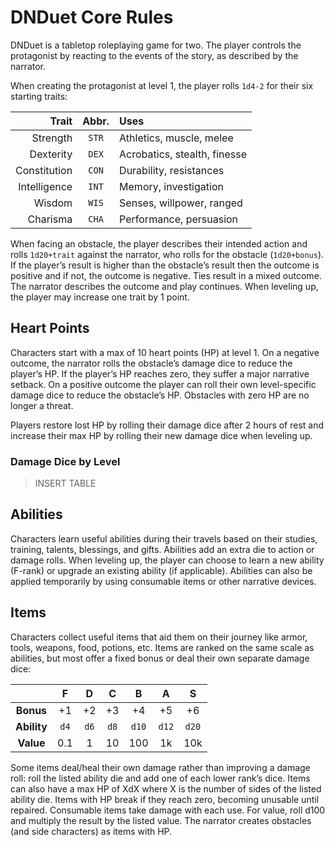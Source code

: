 # DNDuet Core Rules
DNDuet is a tabletop roleplaying game for two. The player controls the protagonist by reacting to the events of the story, as described by the narrator.

When creating the protagonist at level 1, the player rolls `1d4-2` for their six starting traits:

| Trait | Abbr. | Uses |
| ---:|:---:|:--- |
| Strength | `STR` | Athletics, muscle, melee |
| Dexterity | `DEX` | Acrobatics, stealth, finesse |
| Constitution | `CON` | Durability, resistances |
| Intelligence | `INT` | Memory, investigation |
| Wisdom | `WIS` | Senses, willpower, ranged |
| Charisma | `CHA` | Performance, persuasion |

When facing an obstacle, the player describes their intended action and rolls `1d20+trait` against the narrator, who rolls for the obstacle (`1d20+bonus`). If the player’s result is higher than the obstacle’s result then the outcome is positive and if not, the outcome is negative. Ties result in a mixed outcome. The narrator describes the outcome and play continues. When leveling up, the player may increase one trait by 1 point.

## Heart Points
Characters start with a max of 10 heart points (HP) at level 1. On a negative outcome, the narrator rolls the obstacle’s damage dice to reduce the player’s HP. If the player’s HP reaches zero, they suffer a major narrative setback. On a positive outcome the player can roll their own level-specific damage dice to reduce the obstacle’s HP. Obstacles with zero HP are no longer a threat.

Players restore lost HP by rolling their damage dice after 2 hours of rest and increase their max HP by rolling their new damage dice when leveling up.

### Damage Dice by Level

> INSERT TABLE

## Abilities
Characters learn useful abilities during their travels based on their studies, training, talents, blessings, and gifts. Abilities add an extra die to action or damage rolls. When leveling up, the player can choose to learn a new ability (F-rank) or upgrade an existing ability (if applicable). Abilities can also be applied temporarily by using consumable items or other narrative devices.

## Items
Characters collect useful items that aid them on their journey like armor, tools, weapons, food, potions, etc. Items are ranked on the same scale as abilities, but most offer a fixed bonus or deal their own separate damage dice:

|  | F | D | C | B | A | S |
|:---:|:---:|:---:|:---:|:---:|:---:|:---:|
| **Bonus** | +1 | +2 | +3 | +4 | +5 | +6 |
| **Ability** | `d4` | `d6` | `d8` | `d10` | `d12` | `d20` |
| **Value** | 0.1 | 1 | 10 | 100 | 1k | 10k |

Some items deal/heal their own damage rather than improving a damage roll: roll the listed ability die and add one of each lower rank’s dice. Items can also have a max HP of XdX where X is the number of sides of the listed ability die. Items with HP break if they reach zero, becoming unusable until repaired. Consumable items take damage with each use. For value, roll d100 and multiply the result by the listed value. The narrator creates obstacles (and side characters) as items with HP.

